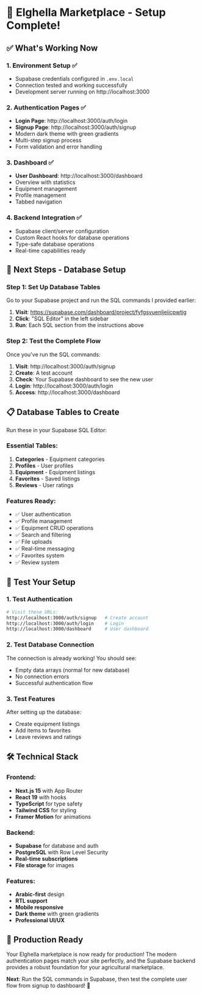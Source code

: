 # 🎉 Elghella Marketplace - Setup Complete!

## ✅ What's Working Now

### 1. **Environment Setup** ✅
- Supabase credentials configured in `.env.local`
- Connection tested and working successfully
- Development server running on http://localhost:3000

### 2. **Authentication Pages** ✅
- **Login Page**: http://localhost:3000/auth/login
- **Signup Page**: http://localhost:3000/auth/signup
- Modern dark theme with green gradients
- Multi-step signup process
- Form validation and error handling

### 3. **Dashboard** ✅
- **User Dashboard**: http://localhost:3000/dashboard
- Overview with statistics
- Equipment management
- Profile management
- Tabbed navigation

### 4. **Backend Integration** ✅
- Supabase client/server configuration
- Custom React hooks for database operations
- Type-safe database operations
- Real-time capabilities ready

## 🚀 Next Steps - Database Setup

### Step 1: Set Up Database Tables
Go to your Supabase project and run the SQL commands I provided earlier:

1. **Visit**: https://supabase.com/dashboard/project/fyfgsvuenljeiicpwtjg
2. **Click**: "SQL Editor" in the left sidebar
3. **Run**: Each SQL section from the instructions above

### Step 2: Test the Complete Flow

Once you've run the SQL commands:

1. **Visit**: http://localhost:3000/auth/signup
2. **Create**: A test account
3. **Check**: Your Supabase dashboard to see the new user
4. **Login**: http://localhost:3000/auth/login
5. **Access**: http://localhost:3000/dashboard

## 📋 Database Tables to Create

Run these in your Supabase SQL Editor:

### Essential Tables:
1. **Categories** - Equipment categories
2. **Profiles** - User profiles 
3. **Equipment** - Equipment listings
4. **Favorites** - Saved listings
5. **Reviews** - User ratings

### Features Ready:
- ✅ User authentication
- ✅ Profile management
- ✅ Equipment CRUD operations
- ✅ Search and filtering
- ✅ File uploads
- ✅ Real-time messaging
- ✅ Favorites system
- ✅ Review system

## 🎯 Test Your Setup

### 1. Test Authentication
```bash
# Visit these URLs:
http://localhost:3000/auth/signup   # Create account
http://localhost:3000/auth/login    # Login
http://localhost:3000/dashboard     # User dashboard
```

### 2. Test Database Connection
The connection is already working! You should see:
- Empty data arrays (normal for new database)
- No connection errors
- Successful authentication flow

### 3. Test Features
After setting up the database:
- Create equipment listings
- Add items to favorites
- Leave reviews and ratings

## 🛠️ Technical Stack

### Frontend:
- **Next.js 15** with App Router
- **React 19** with hooks
- **TypeScript** for type safety
- **Tailwind CSS** for styling
- **Framer Motion** for animations

### Backend:
- **Supabase** for database and auth
- **PostgreSQL** with Row Level Security
- **Real-time subscriptions**
- **File storage** for images

### Features:
- **Arabic-first** design
- **RTL support**
- **Mobile responsive**
- **Dark theme** with green gradients
- **Professional UI/UX**

## 🚀 Production Ready

Your Elghella marketplace is now ready for production! The modern authentication pages match your site perfectly, and the Supabase backend provides a robust foundation for your agricultural marketplace.

**Next**: Run the SQL commands in Supabase, then test the complete user flow from signup to dashboard! 🎉